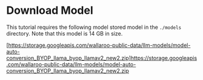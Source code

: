 # Download Model

This tutorial requires the following model stored model in the `./models` directory.  Note that this model is 14 GB in size.

  [https://storage.googleapis.com/wallaroo-public-data/llm-models/model-auto-conversion_BYOP_llama_byop_llamav2_new2.zip]https://storage.googleapis.com/wallaroo-public-data/llm-models/model-auto-conversion_BYOP_llama_byop_llamav2_new2.zip